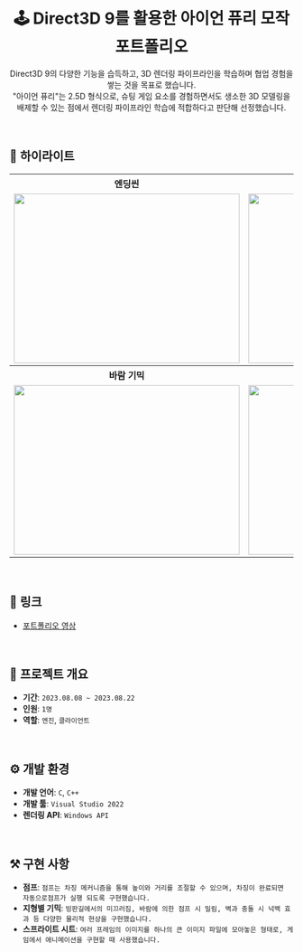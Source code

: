 <h1 align="center">🕹️ Direct3D 9를 활용한 아이언 퓨리 모작 포트폴리오</h1>
<p align="center">
   Direct3D 9의 다양한 기능을 습득하고, 3D 렌더링 파이프라인을 학습하며 협업 경험을 쌓는 것을 목표로 했습니다. <br>
   "아이언 퓨리"는 2.5D 형식으로, 슈팅 게임 요소를 경험하면서도 생소한 3D 모델링을 배제할 수 있는 점에서 렌더링 파이프라인 학습에 적합하다고 판단해 선정했습니다.
</p>

<br>

## 🌟 하이라이트

<table>
  <tr>
    <th style="text-align:center">엔딩씬</th>
    <th style="text-align:center">차잉 점프</th>
  </tr>
  <tr>
    <td style="text-align:center">
      <img src="https://github.com/user-attachments/assets/cf56f5fe-b9a6-45d7-b229-bf0417c279c4" width="400" height="300">
    </td>
    <td style="text-align:center">
      <img src="https://github.com/user-attachments/assets/173c492f-3b7e-4896-86f9-68eaad4607ef" width="400" height="300">
    </td>
  </tr>
  <tr>
    <th style="text-align:center">바람 기믹</th>
    <th style="text-align:center">빙판 기믹</th>
  </tr>
  <tr>
    <td style="text-align:center">
      <img src="https://github.com/user-attachments/assets/0a4256ae-4ee8-4361-a7f7-8bfa00f85acf" width="400" height="300">
    </td>
    <td style="text-align:center">
      <img src="https://github.com/user-attachments/assets/cc9c850d-ea8a-4c08-a9bc-b418f8ab20cf" width="400" height="300">
    </td>
  </tr>
</table>

<br>

## 🔗 링크
- [포트폴리오 영상](https://youtu.be/eDX4UGlbLdY)

<br>

## 📜 프로젝트 개요
- **기간**: `2023.08.08 ~ 2023.08.22`
- **인원**: `1명`
- **역할**: `엔진`, `클라이언트`

<br>

## ⚙️ 개발 환경
- **개발 언어**: `C`, `C++`
- **개발 툴**: `Visual Studio 2022` 
- **렌더링 API**: `Windows API`

<br>

## ⚒️ 구현 사항
- **점프**: `점프는 차징 메커니즘을 통해 높이와 거리를 조절할 수 있으며, 차징이 완료되면 자동으로점프가 실행 되도록 구현했습니다.`
- **지형별 기믹**: `빙판길에서의 미끄러짐, 바람에 의한 점프 시 밀림, 벽과 충돌 시 넉백 효과 등 다양한 물리적 현상을 구현했습니다.`
- **스프라이트 시트**: `여러 프레임의 이미지를 하나의 큰 이미지 파일에 모아놓은 형태로, 게임에서 애니메이션을 구현할 때 사용했습니다.`

